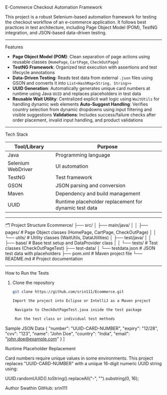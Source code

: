 E-Commerce Checkout Automation Framework

This project is a robust Selenium-based automation framework for testing the checkout workflow of an e-commerce application. It follows best practices in test architecture, including Page Object Model (POM), TestNG integration, and JSON-based data-driven testing.

---

 Features

-  **Page Object Model (POM)**: Clean separation of page actions using reusable classes (`HomePage`, `CartPage`, `CheckOutPage`)
-  **TestNG Framework**: Organized test execution with assertions and test lifecycle annotations
-  **Data-Driven Testing**: Reads test data from external `.json` files using GSON and converts it into `List<HashMap<String, String>>`
- **UUID Generation**: Automatically generates unique card numbers at runtime using Java `UUID` and replaces placeholders in test data
- **Reusable Wait Utility**: Centralized explicit wait logic using `WaitUtils` for handling dynamic web elements
   **Auto-Suggest Handling**: Verifies country selection from dynamic dropdowns using input filtering and visible suggestions
   **Validations**: Includes success/failure checks after order placement, invalid input handling, and product validations

---

 Tech Stack

| Tool/Library | Purpose |
|--------------|---------|
| Java         | Programming language |
| Selenium WebDriver | UI automation |
| TestNG       | Test framework |
| GSON         | JSON parsing and conversion |
| Maven        | Dependency and build management |
| UUID         | Runtime placeholder replacement for dynamic test data |

---

 🗂️ Project Structure
 Ecommerce/
├── src/
│ ├── main/java/
│ │ ├── pages/ # Page Object classes (HomePage, CartPage, CheckOutPage)
│ │ └── utils/ # Utility classes (WaitUtils, DataUtilities)
│ ├── test/java/
│ │ ├── base/ # Base test setup and DataProvider class
│ │ └── tests/ # Test classes (CheckOutPageTest)
├── test-data/
│ └── testdata.json # JSON test data with placeholders
├── pom.xml # Maven project file
└── README.md # Project documentation


---

 How to Run the Tests

1. Clone the repository  
   ```bash
   git clone https://github.com/srin111/Ecommerce.git

   Import the project into Eclipse or IntelliJ as a Maven project

    Navigate to CheckOutPageTest.java inside the test package

    Run the test class or individual test methods


Sample JSON Data
  {
    "number": "UUID-CARD-NUMBER",
    "expiry": "12/28",
    "cvv": "123",
    "name": "John Doe",
    "country": "India",
    "email": "john.doe@example.com"
  }
]


 Runtime Placeholder Replacement

 Card numbers require unique values in some environments. This project replaces "UUID-CARD-NUMBER" with a unique 16-digit numeric UUID string using:

UUID.randomUUID().toString().replaceAll("-", "").substring(0, 16);



Author
Swathin
GitHub: srin111







